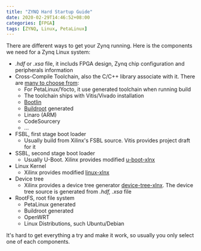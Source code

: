 ```yaml
---
title: "ZYNQ Hard Startup Guide"
date: 2020-02-29T14:46:52+08:00
categories: [FPGA]
tags: [ZYNQ, Linux, PetaLinux]
---
```


There are different ways to get your Zynq running.  Here is the components we need for a Zynq Linux system:

* *.hdf* or *.xsa* file, it includs FPGA design, Zynq chip configuration and peripherals information
* Cross-Compile Toolchain, also the C/C++ library associate with it. There are [many to choose from](https://elinux.org/Toolchains):
    * For PetaLinux/Yocto, it use generated toolchain when running build
    * The toolchain ships with Vitis/Vivado installation
    * [Bootlin](https://bootlin.com/)
    * [Buildroot](https://buildroot.org) generated
    * Linaro (ARM)
    * CodeSourcery
    * ...
* FSBL, first stage boot loader
    * Usually build from Xilinx's FSBL source. Vitis provides project draft for it
* SSBL, second stage boot loader
    * Usually U-Boot. Xilinx provides modified [u-boot-xlnx](https://github.com/Xilinx/u-boot-xlnx)
* Linux Kernel
    * Xilinx provides modified [linux-xlnx](https://github.com/Xilinx/linux-xlnx)
* Device tree
    *  Xilinx provides a device tree generator [device-tree-xlnx](https://github.com/Xilinx/device-tree-xlnx). The device tree source is generated from *.hdf, .xsa* file
* RootFS, root file system
    * PetaLinux generated
    * Buildroot generated
    * OpenWRT
    * Linux Distributions, such Ubuntu/Debian

It's hard to get everything a try and make it work, so usually you only select one of each components.

